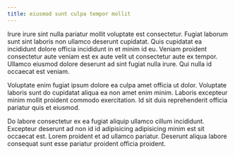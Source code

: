 ```yaml
---
title: eiusmod sunt culpa tempor mollit
---
```


Irure irure sint nulla pariatur mollit voluptate est consectetur. Fugiat laborum sunt sint laboris non ullamco deserunt cupidatat. Quis cupidatat ea incididunt dolore officia incididunt in et minim id eu. Veniam proident consectetur aute veniam est ex aute velit ut consectetur aute ex tempor. Ullamco eiusmod dolore deserunt ad sint fugiat nulla irure. Qui nulla id occaecat est veniam.

Voluptate enim fugiat ipsum dolore ea culpa amet officia ut dolor. Voluptate laboris sunt do cupidatat aliqua ea non amet enim minim. Laboris excepteur minim mollit proident commodo exercitation. Id sit duis reprehenderit officia pariatur quis et eiusmod.

Do labore consectetur ex ea fugiat aliquip ullamco cillum incididunt. Excepteur deserunt ad non id id adipisicing adipisicing minim est sit occaecat est. Lorem proident et ad ullamco pariatur. Deserunt aliqua labore consequat sunt esse pariatur proident officia proident.